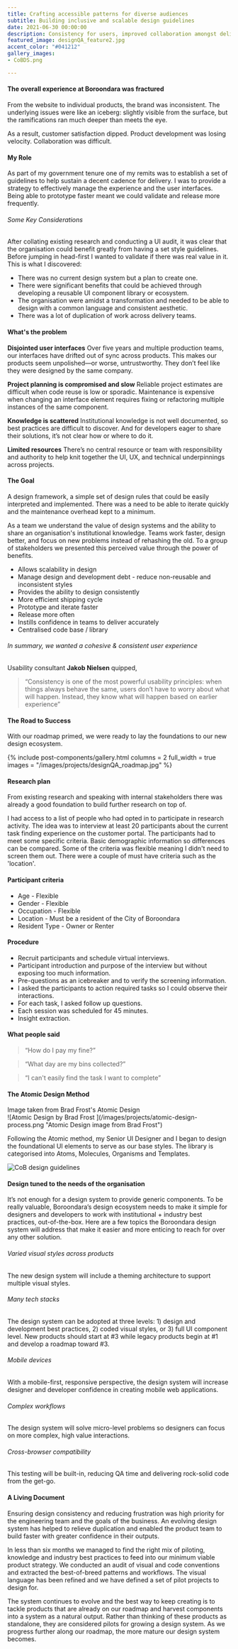 ```yaml
---
title: Crafting accessible patterns for diverse audiences
subtitle: Building inclusive and scalable design guidelines
date: 2021-06-30 00:00:00
description: Consistency for users, improved collaboration amongst delivery teams with scalability benefits.
featured_image: designQA_feature2.jpg
accent_color: "#041212"
gallery_images:
- CoBDS.png

---
```

#### The overall experience at Boroondara was fractured

From the website to individual products, the brand was inconsistent. The underlying issues were like an iceberg: slightly visible from the surface, but the ramifications ran much deeper than meets the eye.

As a result, customer satisfaction dipped. Product development was losing velocity. Collaboration was difficult.

#### My Role

As part of my government tenure one of my remits was to establish a set of guidelines to help sustain a decent cadence for delivery. I was to provide a strategy to effectively manage the experience and the user interfaces. Being able to prototype faster meant we could validate and release more frequently.

###### Some Key Considerations

After collating existing research and conducting a UI audit, it was clear that the organisation could benefit greatly from having a set style guidelines.  Before jumping in head-first I wanted to validate if there was real value in it.  This is what I discovered:

* There was no current design system but a plan to create one.
* There were significant benefits that could be achieved through developing a reusable UI component library or ecosystem.
* The organisation were amidst a transformation and needed to be able to design with a common language and consistent aesthetic.
* There was a lot of duplication of work across delivery teams.

#### What's the problem

**Disjointed user interfaces**
Over five years and multiple production teams, our interfaces have drifted out of sync across products. This makes our products seem unpolished—or worse, untrustworthy. They don’t feel like they were designed by the same company.

**Project planning is compromised and slow**
Reliable project estimates are difficult when code reuse is low or sporadic. Maintenance is expensive when changing an interface element requires fixing or refactoring multiple instances of the same component.

**Knowledge is scattered**
Institutional knowledge is not well documented, so best practices are difficult to discover. And for developers eager to share their solutions, it’s not clear how or where to do it.

**Limited resources**
There’s no central resource or team with responsibility and authority to help knit together the UI, UX, and technical underpinnings across projects.

#### The Goal

A design framework, a simple set of design rules that could be easily interpreted and implemented. There was a need to be able to iterate quickly and the maintenance overhead kept to a minimum.

As a team we understand the value of design systems and the ability to share an organisation's institutional knowledge.  Teams work faster, design better, and focus on new problems instead of rehashing the old.  To a group of stakeholders we presented this perceived value through the power of benefits.

* Allows scalability in design
* Manage design and development debt - reduce non-reusable and inconsistent styles
* Provides the ability to design consistently
* More efficient shipping cycle
* Prototype and iterate faster
* Release more often
* Instills confidence in teams to deliver accurately
* Centralised code base / library

###### In summary, we wanted a cohesive & consistent user experience

Usability consultant **Jakob Nielsen** quipped,
> “Consistency is one of the most powerful usability principles: when things always behave the same, users don’t have to worry about what will happen. Instead, they know what will happen based on earlier experience”

#### The Road to Success

With our roadmap primed, we were ready to lay the foundations to our new design ecosystem.

{% include post-components/gallery.html
columns = 2
full_width = true
images = "/images/projects/designQA_roadmap.jpg"
%}

#### Research plan
From existing research and speaking with internal stakeholders there was already a good foundation to build further research on top of.

I had access to a list of people who had opted in to participate in research activity. The idea was to interview at least 20 participants about the current task finding experience on the customer portal. The participants had to meet some specific criteria. Basic demographic information so differences can be compared. Some of the criteria was flexible meaning I didn't need to screen them out. There were a couple of must have criteria such as the 'location'.

#### Participant criteria

* Age - Flexible
* Gender - Flexible
* Occupation - Flexible
* Location - Must be a resident of the City of Boroondara
* Resident Type - Owner or Renter

#### Procedure
* Recruit participants and schedule virtual interviews.
* Participant introduction and purpose of the interview but without exposing too much information.
* Pre-questions as an icebreaker and to verify the screening information.
* I asked the participants to action required tasks so I could observe their interactions.
* For each task, I asked follow up questions.
* Each session was scheduled for 45 minutes.
* Insight extraction.

#### What people said
> “How do I pay my fine?”

> “What day are my bins collected?”

> “I can't easily find the task I want to complete”

#### The Atomic Design Method

<figcaption>Image taken from Brad Frost's Atomic Design</figcaption>
![Atomic Design by Brad Frost ](/images/projects/atomic-design-process.png "Atomic Design image from Brad Frost")

Following the Atomic method, my Senior UI Designer and I began to design the foundational UI elements to serve as our base styles.  The library is categorised into Atoms, Molecules, Organisms and Templates.

![CoB design guidelines ](/images/projects/designQA_feature1.png "CoB")

#### Design tuned to the needs of the organisation

It’s not enough for a design system to provide generic components. To be really valuable, Boroondara’s design ecosystem needs to make it simple for designers and developers to work with institutional + industry best practices, out-of-the-box. Here are a few topics the Boroondara design system will address that make it easier and more enticing to reach for over any other solution.

###### Varied visual styles across products

The new design system will include a theming architecture to support multiple visual styles.

###### Many tech stacks

The design system can be adopted at three levels: 1) design and development best practices, 2) coded visual styles, or 3) full UI component level. New products should start at #3 while legacy products begin at #1 and develop a roadmap toward #3.

###### Mobile devices

With a mobile-first, responsive perspective, the design system will increase designer and developer confidence in creating mobile web applications.

###### Complex workflows

The design system will solve micro-level problems so designers can focus on more complex, high value interactions.

###### Cross-browser compatibility

This testing will be built-in, reducing QA time and delivering rock-solid code from the get-go.

#### A Living Document

Ensuring design consistency and reducing frustration was high priority for the engineering team and the goals of the business. An evolving design system has helped to relieve duplication and enabled the product team to build faster with greater confidence in their outputs.

In less than six months we managed to find the right mix of piloting, knowledge and industry best practices to feed into our minimum viable product strategy.  We conducted an audit of visual and code conventions and extracted the best-of-breed patterns and workflows.  The visual language has been refined and we have defined a set of pilot projects to design for.

The system continues to evolve and the best way to keep creating is to tackle products that are already on our roadmap and harvest components into a system as a natural output. Rather than thinking of these products as standalone, they are considered pilots for growing a design system. As we progress further along our roadmap, the more mature our design system becomes.
